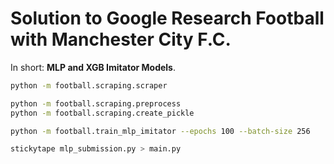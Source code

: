 # Solution to Google Research Football with Manchester City F.C.

In short: **MLP and XGB Imitator Models**.

```bash
python -m football.scraping.scraper
```

```bash
python -m football.scraping.preprocess
python -m football.scraping.create_pickle
```

```bash
python -m football.train_mlp_imitator --epochs 100 --batch-size 256
```

```bash
stickytape mlp_submission.py > main.py
```
